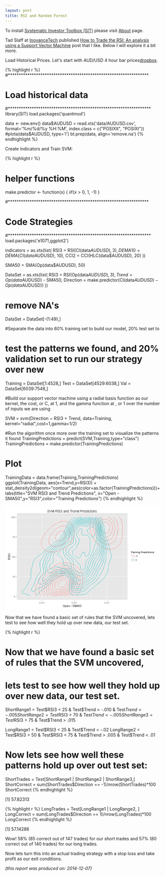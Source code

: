 ```yaml
---
layout: post
title: RSI and Random Forest
---
```



To install [Systematic Investor Toolbox (SIT)](https://github.com/systematicinvestor/SIT) please visit [About](/about) page.






Tad Slaff at [InovanceTech](https://www.inovancetech.com/) published [How to Trade the RSI: An analysis using a Support Vector Machine](https://www.inovancetech.com/how-to-trade-rsi.html) post that I like. Below I will explore it a bit more.


Load Historical Prices. Let's start with AUD/USD 4 hour bar prices[dropbox](https://www.dropbox.com/s/kk47ydcz36xik2i/AUDUSD.csv?dl=0).

{% highlight r %}
#*****************************************************************
# Load historical data
#****************************************************************** 
library(SIT)
load.packages('quantmod')

data <- new.env()
data$AUDUSD = read.xts('data/AUDUSD.csv', format='%m/%d/%y %H:%M', index.class = c("POSIXlt", "POSIXt"))
#plota(data$AUDUSD, type='l')
bt.prep(data, align='remove.na')
{% endhighlight %}

Create Indicators and Train SVM:

{% highlight r %}
# helper functions
make.predictor <- function(x) { iif(x > 0, 1, -1) }

#*****************************************************************
# Code Strategies
#****************************************************************** 
load.packages('e1071,ggplot2')

indicators = as.xts(list(
RSI3 = RSI(Cl(data$AUDUSD), 3),
DEMA10 = DEMA(Cl(data$AUDUSD), 10),
CCI2 = CCI(HLC(data$AUDUSD), 20)
))

SMA50 = SMA(Op(data$AUDUSD), 50)

DataSet = as.xts(list(
RSI3 = RSI(Op(data$AUDUSD), 3),
Trend = Op(data$AUDUSD) - SMA50,
Direction = make.predictor(Cl(data$AUDUSD) - Op(data$AUDUSD))
))

# remove NA's
DataSet = DataSet[-(1:49),]

#Separate the data into 60% training set to build our model, 20% test set to 
# test the patterns we found, and 20% validation set to run our strategy over new 

Training = DataSet[1:4528,]
Test = DataSet[4529:6038,]
Val = DataSet[6039:7548,]

#Build our support vector machine using a radial basis function as our kernel, the cost, or C, at 1, and the gamma function at , or 1 over the number of inputs we are using

SVM = svm(Direction ~ RSI3 + Trend, data=Training, kernel="radial",cost=1,gamma=1/2)

#Run the algorithm once more over the training set to visualize the patterns it found
TrainingPredictions = predict(SVM,Training,type="class")
TrainingPredictions = make.predictor(TrainingPredictions)

# Plot
TrainingData = data.frame(Training,TrainingPredictions)
ggplot(TrainingData, aes(x=Trend,y=RSI3)) + 
stat_density2d(geom="contour",aes(color=as.factor(TrainingPredictions)))+
labs(title="SVM RSI3 and Trend Predictions",
x="Open - SMA50",y="RSI3",color="Training Predictions")
{% endhighlight %}

![plot of chunk plot-3](/public/images/2014-11-04-RSI-SVM/plot-3-1.png) 

Now that we have found a basic set of rules that the SVM uncovered, lets test to see how well they hold up over new data, our test set. 

{% highlight r %}
# Now that we have found a basic set of rules that the SVM uncovered, 
# lets test to see how well they hold up over new data, our test set.

ShortRange1 = Test$RSI3 < 25 & Test$Trend > -.010 & Test$Trend < -.005
ShortRange2 = Test$RSI3 > 70 & Test$Trend < -.005
ShortRange3 = Test$RSI3 > 75 & Test$Trend > .015

LongRange1 = Test$RSI3 < 25 & Test$Trend < -.02
LongRange2 = Test$RSI3 > 50 & Test$RSI3 < 75 & Test$Trend > .005 & Test$Trend < .01


# Now lets see how well these patterns hold up over out test set:
ShortTrades = Test[ShortRange1 | ShortRange2 | ShortRange3,]
ShortCorrect = sum(ShortTrades$Direction == -1)/nrow(ShortTrades)*100
ShortCorrect
{% endhighlight %}

[1] 57.82313


{% highlight r %}
LongTrades  = Test[LongRange1 | LongRange2, ]
LongCorrect = sum(LongTrades$Direction == 1)/nrow(LongTrades)*100
LongCorrect
{% endhighlight %}

[1] 57.14286

Wow! 58% (85 correct out of 147 trades) for our short trades and 57% (80 correct out of 140 trades) for our long trades. 

Now lets turn this into an actual trading strategy with a stop loss and take profit as our exit conditions. 


*(this report was produced on: 2014-12-07)*
